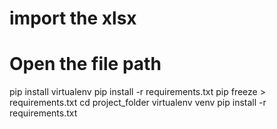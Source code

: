 # import the xlsx 
# Open the file path
pip install virtualenv
pip install -r requirements.txt
pip freeze > requirements.txt
cd project_folder
virtualenv venv
pip install -r requirements.txt
